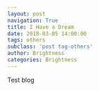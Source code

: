 ```yaml
---
layout: post
navigation: True
title: I Have a Dream
date: 2018-03-05 14:00:00
tags: others
subclass: 'post tag-others'
author: Brightness
categories: Brightness
---
```


Test blog


